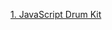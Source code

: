 [1. JavaScript Drum Kit](https://github.com/TonyNyagah/JavaScript30/blob/master/01%20-%20JavaScript%20Drum%20Kit/index-START.html)
